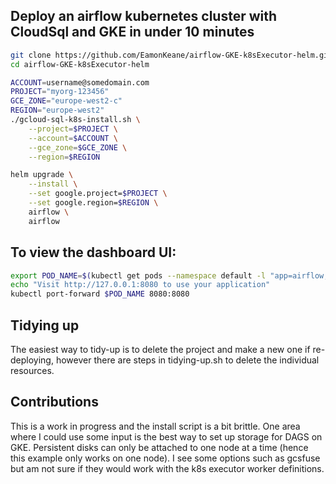 ## Deploy an airflow kubernetes cluster with CloudSql and GKE in under 10 minutes

```bash
git clone https://github.com/EamonKeane/airflow-GKE-k8sExecutor-helm.git
cd airflow-GKE-k8sExecutor-helm
```

```bash
ACCOUNT=username@somedomain.com
PROJECT="myorg-123456"
GCE_ZONE="europe-west2-c"
REGION="europe-west2"
./gcloud-sql-k8s-install.sh \
    --project=$PROJECT \
    --account=$ACCOUNT \
    --gce_zone=$GCE_ZONE \
    --region=$REGION
```

```bash
helm upgrade \
    --install \
    --set google.project=$PROJECT \
    --set google.region=$REGION \
    airflow \
    airflow
```

## To view the dashboard UI:

```bash
export POD_NAME=$(kubectl get pods --namespace default -l "app=airflow,tier=web" -o jsonpath="{.items[0].metadata.name}")
echo "Visit http://127.0.0.1:8080 to use your application"
kubectl port-forward $POD_NAME 8080:8080
```

## Tidying up
The easiest way to tidy-up is to delete the project and make a new one if re-deploying, however there are steps in tidying-up.sh to delete the individual resources.

## Contributions
This is a work in progress and the install script is a bit brittle. One area where I could use some input is the best way to set up storage for DAGS on GKE. Persistent disks can only be attached to one
node at a time (hence this example only works on one node). I see some options such as gcsfuse but am not sure if they would work with the k8s executor worker definitions.
